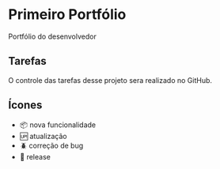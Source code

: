 # Primeiro Portfólio

Portfólio do desenvolvedor

## Tarefas

O controle das tarefas desse projeto sera realizado no GitHub.

## Ícones

- :package: nova funcionalidade
- :up: atualização
- :beetle: correção de bug
- :checkered_flag: release
